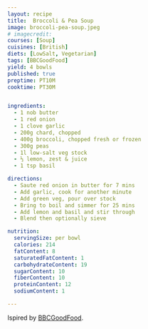 ```yaml
---
layout: recipe
title:  Broccoli & Pea Soup
image: broccoli-pea-soup.jpeg
# imagecredit:
courses: [Soup]
cuisines: [British]
diets: [LowSalt, Vegetarian]
tags: [BBCGoodFood]
yield: 4 bowls
published: true
preptime: PT10M
cooktime: PT30M


ingredients:
  - 1 nob butter
  - 1 red onion
  - 1 clove garlic
  - 200g chard, chopped
  - 400g broccoli, chopped fresh or frozen
  - 300g peas
  - 1l low-salt veg stock
  - ⅓ lemon, zest & juice
  - 1 tsp basil

directions:
  - Saute red onion in butter for 7 mins
  - Add garlic, cook for another minute
  - Add green veg, pour over stock
  - Bring to boil and simmer for 25 mins
  - Add lemon and basil and stir through
  - Blend then optionally sieve

nutrition:
  servingSize: per bowl
  calories: 214
  fatContent: 8
  saturatedFatContent: 1
  carbohydrateContent: 19
  sugarContent: 10
  fiberContent: 10
  proteinContent: 12
  sodiumContent: 1

---
```


Ispired by [BBCGoodFood](https://www.bbcgoodfood.com/recipes/herby-broccoli-pea-soup).
